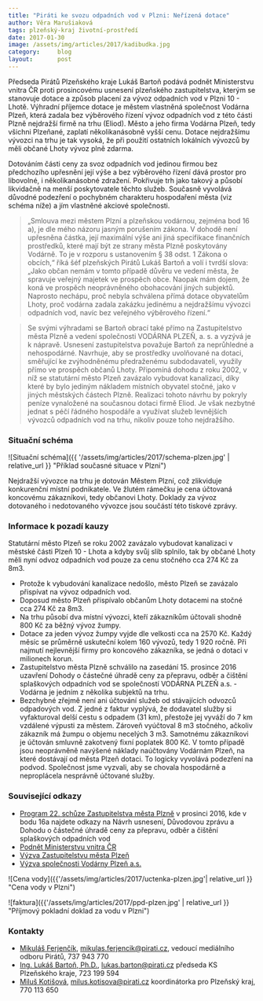 ```yaml
---
title: "Piráti ke svozu odpadních vod v Plzni: Neřízená dotace"
author: Věra Marušiaková
tags: plzeňský-kraj životní-prostředí
date: 2017-01-30
image: /assets/img/articles/2017/kadibudka.jpg
category:     blog
layout:       post
---
```


Předseda Pirátů Plzeňského kraje Lukáš Bartoň podává podnět Ministerstvu vnitra ČR proti prosincovému usnesení plzeňského zastupitelstva, kterým se stanovuje dotace a způsob placení za vývoz odpadních vod v Plzni 10 - Lhotě. Výhradní příjemce dotace je městem vlastněná společnost Vodárna Plzeň, která zadala bez výběrového řízení vývoz odpadních vod z této části Plzně nejdražší firmě na trhu (Eliod). Město a jeho firma Vodárna Plzeň, tedy všichni Plzeňané, zaplatí několikanásobně vyšší cenu. Dotace nejdražšímu vývozci na trhu je tak vysoká, že při použití ostatních lokálních vývozců by měli občané Lhoty vývoz plně zdarma.

Dotováním části ceny za svoz odpadních vod jedinou firmou bez předchozího upřesnění její výše a bez výběrového řízení dává prostor pro libovolné, i několikanásobné zdražení. Pokřivuje trh jako takový a působí likvidačně na menší poskytovatele těchto služeb. Současně vyvolává důvodné podezření o pochybném charakteru hospodaření města (viz schéma níže) a jím vlastněné akciové společnosti.

> „Smlouva mezi městem Plzní a plzeňskou vodárnou, zejména bod 16 a), je dle mého názoru jasným porušením zákona. V dohodě není upřesněna částka, její maximální výše ani jiná specifikace finančních prostředků, které mají být ze strany města Plzně poskytovány Vodárně. To je v rozporu s ustanovením § 38 odst. 1 Zákona o obcích,“ říká šéf plzeňských Pirátů Lukáš Bartoň a volí i tvrdší slova: „Jako občan nemám v tomto případě důvěru ve vedení města, že spravuje veřejný majetek ve prospěch obce. Naopak mám dojem, že koná ve prospěch neoprávněného obohacování jiných subjektů. Naprosto nechápu, proč nebyla schválena přímá dotace obyvatelům Lhoty, proč vodárna zadala zakázku jedinému a nejdražšímu vývozci odpadních vod, navíc bez veřejného výběrového řízení.“

> Se svými výhradami se Bartoň obrací také přímo na Zastupitelstvo města Plzně a vedení společnosti VODÁRNA PLZEŇ, a. s. a vyzývá je k nápravě. Usnesení zastupitelstva považuje Bartoň za neprůhledné a nehospodárné. Navrhuje, aby se prostředky uvolňované na dotaci, směřující ke zvýhodněnému předraženému subdodavateli, využily přímo ve prospěch občanů Lhoty. Připomíná dohodu z roku 2002, v níž se statutární město Plzeň zavázalo vybudovat kanalizaci, díky které by bylo jediným nákladem místních obyvatel stočné, jako v jiných městských částech Plzně. Realizaci tohoto návrhu by pokryly peníze vynaložené na současnou dotaci firmě Eliod. Je však nezbytné jednat s péčí řádného hospodáře a využívat služeb levnějších vývozců odpadních vod na trhu, nikoliv pouze toho nejdražšího.

### Situační schéma

![Situační schéma]({{ '/assets/img/articles/2017/schema-plzen.jpg' | relative_url }} "Příklad současné situace v Plzni")

Nejdražší vývozce na trhu je dotován Městem Plzní, což zlikviduje konkurenční místní podnikatele. Ve žlutém rámečku je cena účtovaná koncovému zákazníkovi, tedy občanovi Lhoty. Doklady za vývoz dotovaného i nedotovaného vývozce jsou součástí této tiskové zprávy.

### Informace k pozadí kauzy

Statutární město Plzeň se roku 2002 zavázalo vybudovat kanalizaci v městské části Plzeň 10 - Lhota a kdyby svůj slib splnilo, tak by občané Lhoty měli nyní odvoz odpadních vod pouze za cenu stočného cca 274 Kč za 8m3.

* Protože k vybudování kanalizace nedošlo, město Plzeň se zavázalo přispívat na vývoz odpadních vod.
* Doposud město Plzeň přispívalo občanům Lhoty dotacemi na stočné cca 274 Kč za 8m3.
* Na trhu působí dva místní vývozci, kteří zákazníkům účtovali shodně 800 Kč za běžný vývoz žumpy.
* Dotace za jeden vývoz žumpy vyjde dle velkosti cca na 2570 Kč. Každý měsíc se průměrně uskuteční kolem 160 vývozů, tedy 1 920 ročně. Při najmutí nejlevnější firmy pro koncového zákazníka, se jedná o dotaci v milionech korun.
* Zastupitelstvo města Plzně schválilo na zasedání 15. prosince 2016 uzavření Dohody o částečné úhradě ceny za přepravu, odběr a čištění splaškových odpadních vod se společností VODÁRNA PLZEŇ a.s. - Vodárna je jedním z několika subjektů na trhu.
* Bezchybné zřejmě není ani účtování služeb od stávajících odvozců odpadových vod. Z jedné z faktur vyplývá, že dodavatel služby si vyfakturoval delší cestu s odpadem (31 km), přestože jej vyváží do 7 km vzdálené výpusti za městem. Zároveň vyúčtoval 8 m3 stočného, ačkoliv zákazník má žumpu o objemu necelých 3 m3. Samotnému zákazníkovi je účtován smluvně zakotvený fixní poplatek 800 Kč. V tomto případě jsou neoprávněně navýšené náklady naúčtovány Vodárnám Plzeň, na které dostávají od města Plzeň dotaci. To logicky vyvolává podezření na podvod. Společnost jsme vyzvali, aby se chovala hospodárně a neproplácela nesprávně účtované služby.

### Související odkazy

* [Program 22. schůze Zastupitelstva města Plzně](https://usneseni.plzen.eu/index.php?page=podklady&id=1732) v prosinci 2016, kde v bodu 16a najdete odkazy na Návrh usnesení, Důvodovou zprávu a Dohodu o částečné úhradě ceny za přepravu, odběr a čištění splaškových odpadních vod
* [Podnět Ministerstvu vnitra ČR](https://www.pirati.cz/_media/tiskove-zpravy/ministerstvo_vnitra_cr.pdf)
* [Výzva Zastupitelstvu města Plzeň](https://www.pirati.cz/_media/tiskove-zpravy/statutarni_mesto_plzen.pdf)
* [Výzva společnosti Vodárny Plzeň a.s.](https://www.pirati.cz/_media/tiskove-zpravy/vodarna_plzen_a.pdf)

![Cena vody]({{'/assets/img/articles/2017/uctenka-plzen.jpg'| relative_url }} "Cena vody v Plzni")

![faktura]({{'/assets/img/articles/2017/ppd-plzen.jpg' | relative_url }} "Příjmový pokladní doklad za vodu v Plzni")

### Kontakty

* [Mikuláš Ferjenčík](), [mikulas.ferjencik@pirati.cz](mailto:mikulas.ferjencik@pirati.cz), vedoucí mediálního odboru Pirátů, 737 943 770
* [Ing. Lukáš Bartoň, Ph.D.](https://www.pirati.cz/lide/lukas_barton), [lukas.barton@pirati.cz](mailto:lukas.barton@pirati.cz) předseda KS Plzeňského kraje, 723 199 594
* [Miluš Kotišová](), [milus.kotisova@pirati.cz](mailto:milus.kotisova@pirati.cz) koordinátorka pro Plzeňský kraj, 770 113 650
